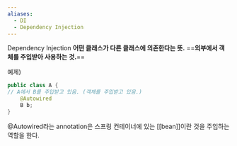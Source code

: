 ```yaml
---
aliases:
  - DI
  - Dependency Injection
---
```

Dependency Injection
**어떤 클래스가 다른 클래스에 의존한다는 뜻.**
==**외부에서 객체를 주입받아 사용하는 것.**==

예제)
```java
public class A {
// A에서 B를 주입받고 있음. (객체를 주입받고 있음.)
	@Autowired
	B b;
}
```
@Autowired라는 annotation은 스프링 컨테이너에 있는 [[bean]]이란 것을 주입하는 역할을 한다.